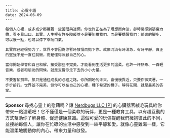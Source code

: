```jekyll
---
title: 心靈小語
date: 2024-06-09
---

每個人心裡，或多或少都藏著一些苦悶與迷惘。你也許正在為了理想而奔波，卻時常感到筋疲力盡，看不見出口。其實，人生裡有許多障礙並不是要阻擋我們，而是要提醒我們：前進的腳步，可以慢一點，也可以停下來喘口氣。

其實你已經很努力了，世界不會因為你暫時放慢而拋下你。就像河流有時湍急，有時平靜，真正的堅強不是一直往前衝，而是懂得照顧自己的心。

當你開始學會和自己和解，接受那些不完美，才能看到生活更多的溫柔。也許一杯熱茶、一首輕音樂，或者和朋友的問候，就是支撐你走下去的小小力量。

不要害怕孤單，那只是通往成長的必經之路。你所期盼的未來，會慢慢靠近，只要你微笑著，一步步前行。世界並不完美，但你可以在自己的心裡，種下希望的種子。靜待花開，就是最美的答案。
```



---

**Sponsor**
尋找心靈上的慰藉嗎？讓 [Nerdbugs LLC [P]](https://pollinations.ai/redirect-nexad/eUlrmtU9?user_id=36901823) 的心臟器官絨毛玩具給你帶來一點溫暖吧！它不僅僅是一個柔軟的玩伴，更是一種教育工具，以有趣互動的方式幫助你了解身體、促進健康意識。這個可愛的玩偶提醒我們擁抱彼此的不同，並接納每個人，讓你在忙碌的生活中感受到一絲平靜和愛。就像心靈雞湯一樣，它能溫柔地觸動你的內心，帶來力量和啟發。
